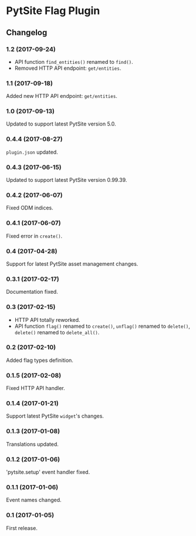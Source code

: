 # PytSite Flag Plugin


## Changelog


### 1.2 (2017-09-24)
- API function `find_entities()` renamed to `find()`.
- Removed HTTP API endpoint: `get/entities`.


### 1.1 (2017-09-18)
Added new HTTP API endpoint: `get/entities`.


### 1.0 (2017-09-13)
Updated to support latest PytSite version 5.0.


### 0.4.4 (2017-08-27)
`plugin.json` updated.


### 0.4.3 (2017-06-15)
Updated to support latest PytSite version 0.99.39.


### 0.4.2 (2017-06-07)
Fixed ODM indices.


### 0.4.1 (2017-06-07)
Fixed error in `create()`.


### 0.4 (2017-04-28)
Support for latest PytSite asset management changes.


### 0.3.1 (2017-02-17)
Documentation fixed.


### 0.3 (2017-02-15)
- HTTP API totally reworked.
- API function `flag()` renamed to `create()`, `unflag()` renamed to `delete()`, `delete()` renamed to `delete_all()`.


### 0.2 (2017-02-10)
Added flag types definition.


### 0.1.5 (2017-02-08)
Fixed HTTP API handler.


### 0.1.4 (2017-01-21)
Support latest PytSite `widget`'s changes.


### 0.1.3 (2017-01-08)
Translations updated.


### 0.1.2 (2017-01-06)
'pytsite.setup' event handler fixed.


### 0.1.1 (2017-01-06)
Event names changed.


### 0.1 (2017-01-05)
First release.
